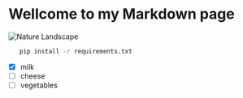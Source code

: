 # Wellcome to my Markdown page 
![Nature Landscape](https://images.unsplash.com/photo-1506744038136-46273834b3fb)


 ```bash
    pip install -r requirements.txt
 ```

- [X] milk
- [ ] cheese
- [ ] vegetables
